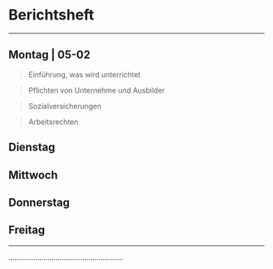 # Berichtsheft

---

## Montag | 05-02
>Einführung, was wird unterrichtet

>Pflichten von Unternehme und Ausbilder

>Sozialversicherungen

>Arbeitsrechten
## Dienstag

## Mittwoch

## Donnerstag

## Freitag

---

........................................................